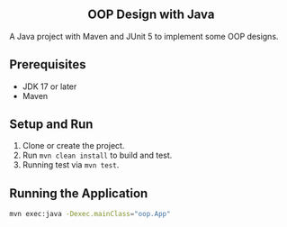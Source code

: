 <a href="#"><img alt="" src="https://raw.githubusercontent.com/lilyhe123/java-oop-practice/main/art/quote1.png"></a>

<h2 align="center">OOP Design with Java</h2>

A Java project with Maven and JUnit 5 to implement some OOP designs.

## Prerequisites
- JDK 17 or later
- Maven

## Setup and Run
1. Clone or create the project.
2. Run `mvn clean install` to build and test.
3. Running test via `mvn test`.

## Running the Application
```bash
mvn exec:java -Dexec.mainClass="oop.App"
